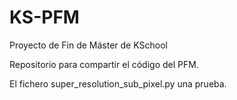 # KS-PFM
Proyecto de Fin de Máster de KSchool

Repositorio para compartir el código del PFM.

El fichero super_resolution_sub_pixel.py una prueba.
